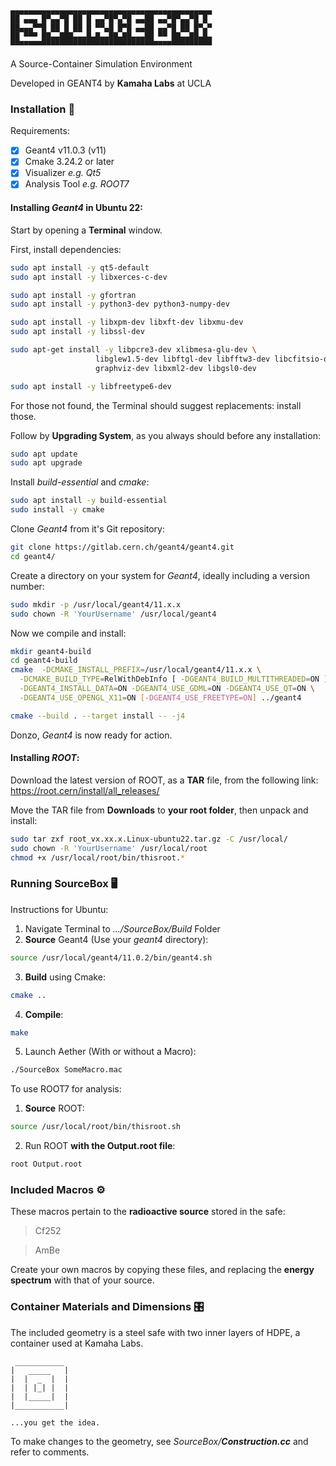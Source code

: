 ```text
▄▄▄▄▄▄▄▄▄▄▄▄▄▄▄▄▄▄▄▄▄▄▄▄▄▄▄▄▄▄▄▄▄▄▄▄▄▄▄▄▄▄▄▄▄
██ ▄▄▄ █▀▄▄▀█ ██ █ ▄▄▀█▀▄▀█ ▄▄██ ▄▄▀█▀▄▄▀█ █ 
██▄▄▄▀▀█ ██ █ ██ █ ▀▀▄█ █▀█ ▄▄██ ▄▄▀█ ██ █▀▄▀
██ ▀▀▀ ██▄▄███▄▄▄█▄█▄▄██▄██▄▄▄██ ▀▀ ██▄▄██▄█▄
▀▀▀▀▀▀▀▀▀▀▀▀▀▀▀▀▀▀▀▀▀▀▀▀▀▀▀▀▀▀▀▀▀▀▀▀▀▀▀▀▀▀▀▀▀

```

A Source-Container Simulation Environment

Developed in GEANT4 by **Kamaha Labs** at UCLA

### Installation 💽

Requirements:

+ [x] Geant4 v11.0.3 (v11)
+ [x] Cmake 3.24.2 or later
+ [x] Visualizer _e.g. Qt5_
+ [x] Analysis Tool _e.g. ROOT7_

#### Installing _Geant4_ in Ubuntu 22:

Start by opening a **Terminal** window.

First, install dependencies:

```bash
sudo apt install -y qt5-default
sudo apt install -y libxerces-c-dev

sudo apt install -y gfortran
sudo apt install -y python3-dev python3-numpy-dev

sudo apt install -y libxpm-dev libxft-dev libxmu-dev
sudo apt install -y libssl-dev

sudo apt-get install -y libpcre3-dev xlibmesa-glu-dev \
                   libglew1.5-dev libftgl-dev libfftw3-dev libcfitsio-dev \
                   graphviz-dev libxml2-dev libgsl0-dev

sudo apt install -y libfreetype6-dev
```
For those not found, the Terminal should suggest replacements: install those.

Follow by **Upgrading System**, as you always should before any installation:

```bash
sudo apt update
sudo apt upgrade
```

Install _build-essential_ and _cmake_:

```bash
sudo apt install -y build-essential
sudo install -y cmake
```

Clone _Geant4_ from it's Git repository:

```bash
git clone https://gitlab.cern.ch/geant4/geant4.git
cd geant4/
```

Create a directory on your system for _Geant4_, ideally including a version number:

```bash
sudo mkdir -p /usr/local/geant4/11.x.x
sudo chown -R 'YourUsername' /usr/local/geant4
```

Now we compile and install:

```bash
mkdir geant4-build
cd geant4-build
cmake  -DCMAKE_INSTALL_PREFIX=/usr/local/geant4/11.x.x \
  -DCMAKE_BUILD_TYPE=RelWithDebInfo [ -DGEANT4_BUILD_MULTITHREADED=ON ] \
  -DGEANT4_INSTALL_DATA=ON -DGEANT4_USE_GDML=ON -DGEANT4_USE_QT=ON \
  -DGEANT4_USE_OPENGL_X11=ON [-DGEANT4_USE_FREETYPE=ON] ../geant4
```

```bash
cmake --build . --target install -- -j4
```
Donzo, _Geant4_ is now ready for action.

#### Installing _ROOT_:

Download the latest version of ROOT, as a **TAR** file, from the following link: https://root.cern/install/all_releases/

Move the TAR file from **Downloads** to **your root folder**, then unpack and install:

```bash
sudo tar zxf root_vx.xx.x.Linux-ubuntu22.tar.gz -C /usr/local/
sudo chown -R 'YourUsername' /usr/local/root
chmod +x /usr/local/root/bin/thisroot.*
```

### Running SourceBox 🖥️

Instructions for Ubuntu:

1. Navigate Terminal to _.../SourceBox/Build_ Folder
2. **Source** Geant4 (Use your _geant4_ directory):

```bash
source /usr/local/geant4/11.0.2/bin/geant4.sh
```

3. **Build** using Cmake:

```bash
cmake ..
```

4. **Compile**:

```bash
make
```

5. Launch Aether (With or without a Macro):

```bash
./SourceBox SomeMacro.mac
```

To use ROOT7 for analysis:

1. **Source** ROOT:

```bash
source /usr/local/root/bin/thisroot.sh
```

2. Run ROOT **with the Output.root file**:

```bash
root Output.root
```

### Included Macros ⚙️

These macros pertain to the **radioactive source** stored in the safe:

> Cf252

> AmBe

Create your own macros by copying these files, and replacing the **energy spectrum** with that of your source.

### Container Materials and Dimensions 🎛️

The included geometry is a steel safe with two inner layers of HDPE, a container used at Kamaha Labs.

```text
 ___________
|   _____   |
|  |  _  |  |
|  | |_| |  |
|  |_____|  |
|___________|

...you get the idea.
```

To make changes to the geometry, see _SourceBox/**Construction.cc**_ and refer to comments.

